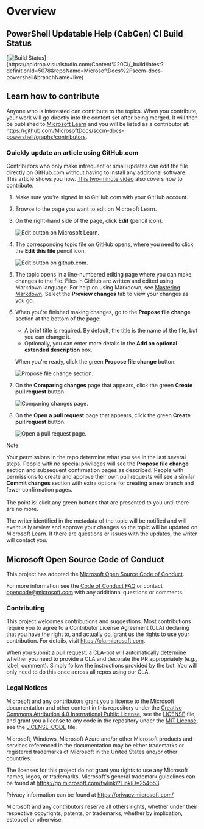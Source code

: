 # Overview

## PowerShell Updatable Help (CabGen) CI Build Status
[![Build Status](https://apidrop.visualstudio.com/Content%20CI/_apis/build/status/PROD/CabGen(PowerShell_Updatable_Help)/GitHub_MicrosoftDocs_sccm-docs-powershell/043980c6-04a3-6701-450a-495df201e8e7_cabgen_Publish-Updatable-Help?repoName=MicrosoftDocs%2Fsccm-docs-powershell&branchName=live)](https://apidrop.visualstudio.com/Content%20CI/_build/latest?definitionId=5078&repoName=MicrosoftDocs%2Fsccm-docs-powershell&branchName=live)

## Learn how to contribute

Anyone who is interested can contribute to the topics. When you contribute, your work will go directly into the content set after being merged. It will then be published to [Microsoft Learn](https://learn.microsoft.com/) and you will be listed as a contributor at: <https://github.com/MicrosoftDocs/sccm-docs-powershell/graphs/contributors>.

### Quickly update an article using GitHub.com

Contributors who only make infrequent or small updates can edit the file directly on GitHub.com without having to install any additional software. This article shows you how. [This two-minute video](https://learn-video.azurefd.net/vod/player?id=b5167c5a-9c69-499b-99ac-e5467882bc92) also covers how to contribute.

1. Make sure you're signed in to GitHub.com with your GitHub account.
2. Browse to the page you want to edit on Microsoft Learn.
3. On the right-hand side of the page, click **Edit** (pencil icon).

   ![Edit button on Microsoft Learn.](https://learn.microsoft.com/compliance/media/quick-update-edit.png)

4. The corresponding topic file on GitHub opens, where you need to click the **Edit this file** pencil icon.

   ![Edit button on github.com.](https://learn.microsoft.com/compliance/media/quick-update-github.png)

5. The topic opens in a line-numbered editing page where you can make changes to the file. Files in GitHub are written and edited using Markdown language. For help on using Markdown, see [Mastering Markdown](https://guides.github.com/features/mastering-markdown/). Select the **Preview changes** tab to view your changes as you go.

6. When you're finished making changes, go to the **Propose file change** section at the bottom of the page:

   - A brief title is required. By default, the title is the name of the file, but you can change it.
   - Optionally, you can enter more details in the **Add an optional extended description** box.

   When you're ready, click the green **Propose file change** button.

   ![Propose file change section.](https://learn.microsoft.com/compliance/media/propose-file-change.png)

7. On the **Comparing changes** page that appears, click the green **Create pull request** button.

   ![Comparing changes page.](https://learn.microsoft.com/compliance/media/comparing-changes-page.png)

8. On the **Open a pull request** page that appears, click the green **Create pull request** button.

   ![Open a pull request page.](https://learn.microsoft.com/compliance/media/open-a-pull-request-page.png)

> [!NOTE]
> Your permissions in the repo determine what you see in the last several steps. People with no special privileges will see the **Propose file change** section and subsequent confirmation pages as described. People with permissions to create and approve their own pull requests will see a similar **Commit changes** section with extra options for creating a new branch and fewer confirmation pages.<br/><br/>The point is: click any green buttons that are presented to you until there are no more.

The writer identified in the metadata of the topic will be notified and will eventually review and approve your changes so the topic will be updated on Microsoft Learn. If there are questions or issues with the updates, the writer will contact you.

## Microsoft Open Source Code of Conduct

This project has adopted the [Microsoft Open Source Code of Conduct](https://opensource.microsoft.com/codeofconduct/).

For more information see the [Code of Conduct FAQ](https://opensource.microsoft.com/codeofconduct/faq/) or contact [opencode@microsoft.com](mailto:opencode@microsoft.com) with any additional questions or comments.

### Contributing

This project welcomes contributions and suggestions.  Most contributions require you to agree to a Contributor License Agreement (CLA) declaring that you have the right to, and actually do, grant us the rights to use your contribution. For details, visit <https://cla.microsoft.com>.

When you submit a pull request, a CLA-bot will automatically determine whether you need to provide a CLA and decorate the PR appropriately (e.g., label, comment). Simply follow the instructions provided by the bot. You will only need to do this once across all repos using our CLA.

### Legal Notices

Microsoft and any contributors grant you a license to the Microsoft documentation and other content in this repository under the [Creative Commons Attribution 4.0 International Public License](https://creativecommons.org/licenses/by/4.0/legalcode), see the [LICENSE](LICENSE) file, and grant you a license to any code in the repository under the [MIT License](https://opensource.org/licenses/MIT), see the [LICENSE-CODE](LICENSE-CODE) file.

Microsoft, Windows, Microsoft Azure and/or other Microsoft products and services referenced in the documentation may be either trademarks or registered trademarks of Microsoft in the United States and/or other countries.

The licenses for this project do not grant you rights to use any Microsoft names, logos, or trademarks. Microsoft's general trademark guidelines can be found at <https://go.microsoft.com/fwlink/?LinkID=254653>.

Privacy information can be found at <https://privacy.microsoft.com/>

Microsoft and any contributors reserve all others rights, whether under their respective copyrights, patents, or trademarks, whether by implication, estoppel or otherwise.
